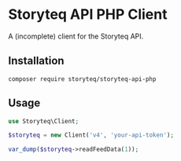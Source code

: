 # Storyteq API PHP Client
A (incomplete) client for the Storyteq API.
## Installation

```
composer require storyteq/storyteq-api-php
```

## Usage
```php
use Storyteq\Client;

$storyteq = new Client('v4', 'your-api-token');

var_dump($storyteq->readFeedData(1));
```